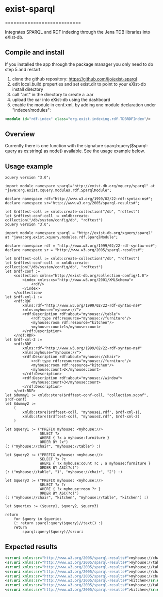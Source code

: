 # exist-sparql
===========================

Integrates SPARQL and RDF indexing through the Jena TDB libraries into eXist-db.

## Compile and install
If you installed the app through the package manager you only need to do step 5 and restart.

1. clone the github repository: https://github.com/ljo/exist-sparql
2. edit local.build.properties and set exist.dir to point to your eXist-db install directory
3. call "ant" in the directory to create a .xar
4. upload the xar into eXist-db using the dashboard
5. enable the module in conf.xml, by adding one module declaration under "indexer/modules":
```xml
<module id="rdf-index" class="org.exist.indexing.rdf.TDBRDFIndex"/>
```

## Overview
Currently there is one function with the signature sparql:query($sparql-query as xs:string) as node() available. See the usage example below.

## Usage example

```xquery
xquery version "3.0";

import module namespace sparql="http://exist-db.org/xquery/sparql" at "java:org.exist.xquery.modules.rdf.SparqlModule";

declare namespace rdf="http://www.w3.org/1999/02/22-rdf-syntax-ns#";
declare namespace sr="http://www.w3.org/2005/sparql-results#";

let $rdftest-coll := xmldb:create-collection("/db", "rdftest")
let $rdftest-conf-coll := xmldb:create-collection("/db/system/config/db", "rdftest")
xquery version "3.0";

import module namespace sparql = "http://exist-db.org/xquery/sparql" at "java:org.exist.xquery.modules.rdf.SparqlModule";

declare namespace rdf = "http://www.w3.org/1999/02/22-rdf-syntax-ns#";
declare namespace sr = "http://www.w3.org/2005/sparql-results#";

let $rdftest-coll := xmldb:create-collection("/db", "rdftest")
let $rdftest-conf-coll := xmldb:create-collection("/db/system/config/db", "rdftest")
let $rdf-conf :=
    <collection xmlns="http://exist-db.org/collection-config/1.0">
        <index xmlns:xs="http://www.w3.org/2001/XMLSchema">
            <rdf/>
        </index>
    </collection>
let $rdf-xml-1 :=
    <rdf:RDF
        xmlns:rdf="http://www.w3.org/1999/02/22-rdf-syntax-ns#"
        xmlns:myhouse="myhouse://">
        <rdf:Description rdf:about="myhouse://table">
            <rdf:type rdf:resource="myhouse://furniture"/>
            <myhouse:room rdf:resource="kitchen"/>
            <myhouse:count>1</myhouse:count>
        </rdf:Description>
    </rdf:RDF>
let $rdf-xml-2 :=
    <rdf:RDF
        xmlns:rdf="http://www.w3.org/1999/02/22-rdf-syntax-ns#"
        xmlns:myhouse="myhouse://">
        <rdf:Description rdf:about="myhouse://chair">
            <rdf:type rdf:resource="myhouse://furniture"/>
            <myhouse:room rdf:resource="kitchen"/>
            <myhouse:count>2</myhouse:count>
        </rdf:Description>
        <rdf:Description rdf:about="myhouse://window">
            <myhouse:count>3</myhouse:count>
        </rdf:Description>
    </rdf:RDF>
let $dummy1 := xmldb:store($rdftest-conf-coll, "collection.xconf", $rdf-conf)
let $dummy2 := 
    (
        xmldb:store($rdftest-coll, "myhouse1.rdf", $rdf-xml-1),
        xmldb:store($rdftest-coll, "myhouse2.rdf", $rdf-xml-2)
    )

let $query1 := ("PREFIX myhouse: <myhouse://>
                SELECT ?x
                WHERE { ?x a myhouse:furniture }
                ORDER BY ?x")
(: ("myhouse://chair", "myhouse://table") :)

let $query2 := ("PREFIX myhouse: <myhouse://>
                SELECT ?x ?c
                WHERE { ?x myhouse:count ?c ; a myhouse:furniture }
                ORDER BY ASC(?c)")
(: ("myhouse://table", "1", "myhouse://chair", "2") :)

let $query3 := ("PREFIX myhouse: <myhouse://>
                SELECT ?x ?r
                WHERE { ?x myhouse:room ?r }
                ORDER BY ASC(?c)")
(: ("myhouse://chair", "kitchen", "myhouse://table", "kitchen") :)

let $queries := ($query1, $query2, $query3)

return
    for $query in $queries
    (: return sparql:query($query)//text() :)
    return
        sparql:query($query)//sr:uri
```

## Expected results

```xml
<sr:uri xmlns:sr="http://www.w3.org/2005/sparql-results#">myhouse://chair</sr:uri>
<sr:uri xmlns:sr="http://www.w3.org/2005/sparql-results#">myhouse://table</sr:uri>
<sr:uri xmlns:sr="http://www.w3.org/2005/sparql-results#">myhouse://table</sr:uri>
<sr:uri xmlns:sr="http://www.w3.org/2005/sparql-results#">myhouse://chair</sr:uri>
<sr:uri xmlns:sr="http://www.w3.org/2005/sparql-results#">myhouse://chair</sr:uri>
<sr:uri xmlns:sr="http://www.w3.org/2005/sparql-results#">kitchen</sr:uri>
<sr:uri xmlns:sr="http://www.w3.org/2005/sparql-results#">myhouse://table</sr:uri>
<sr:uri xmlns:sr="http://www.w3.org/2005/sparql-results#">kitchen</sr:uri>
```
